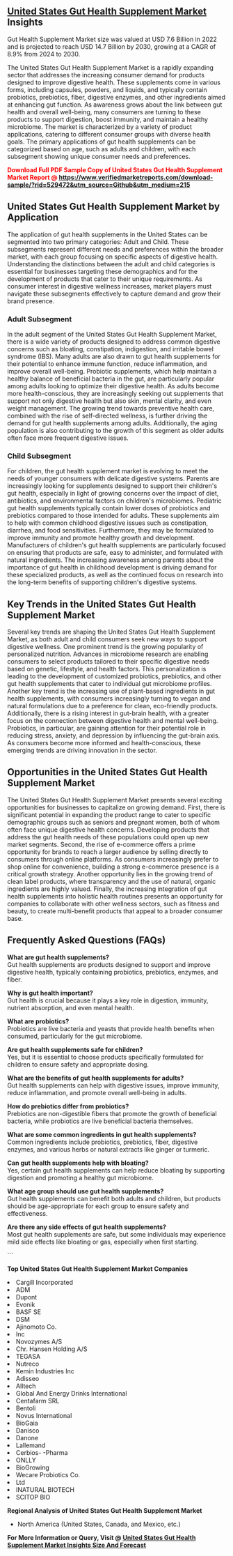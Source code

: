 <h2><a href="https://www.verifiedmarketreports.com/download-sample/?rid=529472&amp;utm_source=Github&amp;utm_medium=215" target="_blank">United States Gut Health Supplement Market</a> Insights</h2><p>Gut Health Supplement Market size was valued at USD 7.6 Billion in 2022 and is projected to reach USD 14.7 Billion by 2030, growing at a CAGR of 8.9% from 2024 to 2030.</p><p><p>The United States Gut Health Supplement Market is a rapidly expanding sector that addresses the increasing consumer demand for products designed to improve digestive health. These supplements come in various forms, including capsules, powders, and liquids, and typically contain probiotics, prebiotics, fiber, digestive enzymes, and other ingredients aimed at enhancing gut function. As awareness grows about the link between gut health and overall well-being, many consumers are turning to these products to support digestion, boost immunity, and maintain a healthy microbiome. The market is characterized by a variety of product applications, catering to different consumer groups with diverse health goals. The primary applications of gut health supplements can be categorized based on age, such as adults and children, with each subsegment showing unique consumer needs and preferences. <br> <strong><p><span class=""><span style="color: #ff0000;"><strong>Download Full PDF Sample Copy of United States Gut Health Supplement Market Report</strong> @ </span><a href="https://www.verifiedmarketreports.com/download-sample/?rid=529472&amp;utm_source=Github&amp;utm_medium=215" target="_blank">https://www.verifiedmarketreports.com/download-sample/?rid=529472&amp;utm_source=Github&amp;utm_medium=215</a></span></p></strong></p><h2>United States Gut Health Supplement Market by Application</h2><p>The application of gut health supplements in the United States can be segmented into two primary categories: Adult and Child. These subsegments represent different needs and preferences within the broader market, with each group focusing on specific aspects of digestive health. Understanding the distinctions between the adult and child categories is essential for businesses targeting these demographics and for the development of products that cater to their unique requirements. As consumer interest in digestive wellness increases, market players must navigate these subsegments effectively to capture demand and grow their brand presence.</p><h3>Adult Subsegment</h3><p>In the adult segment of the United States Gut Health Supplement Market, there is a wide variety of products designed to address common digestive concerns such as bloating, constipation, indigestion, and irritable bowel syndrome (IBS). Many adults are also drawn to gut health supplements for their potential to enhance immune function, reduce inflammation, and improve overall well-being. Probiotic supplements, which help maintain a healthy balance of beneficial bacteria in the gut, are particularly popular among adults looking to optimize their digestive health. As adults become more health-conscious, they are increasingly seeking out supplements that support not only digestive health but also skin, mental clarity, and even weight management. The growing trend towards preventive health care, combined with the rise of self-directed wellness, is further driving the demand for gut health supplements among adults. Additionally, the aging population is also contributing to the growth of this segment as older adults often face more frequent digestive issues.</p><h3>Child Subsegment</h3><p>For children, the gut health supplement market is evolving to meet the needs of younger consumers with delicate digestive systems. Parents are increasingly looking for supplements designed to support their children's gut health, especially in light of growing concerns over the impact of diet, antibiotics, and environmental factors on children's microbiomes. Pediatric gut health supplements typically contain lower doses of probiotics and prebiotics compared to those intended for adults. These supplements aim to help with common childhood digestive issues such as constipation, diarrhea, and food sensitivities. Furthermore, they may be formulated to improve immunity and promote healthy growth and development. Manufacturers of children's gut health supplements are particularly focused on ensuring that products are safe, easy to administer, and formulated with natural ingredients. The increasing awareness among parents about the importance of gut health in childhood development is driving demand for these specialized products, as well as the continued focus on research into the long-term benefits of supporting children's digestive systems.</p><h2>Key Trends in the United States Gut Health Supplement Market</h2><p>Several key trends are shaping the United States Gut Health Supplement Market, as both adult and child consumers seek new ways to support digestive wellness. One prominent trend is the growing popularity of personalized nutrition. Advances in microbiome research are enabling consumers to select products tailored to their specific digestive needs based on genetic, lifestyle, and health factors. This personalization is leading to the development of customized probiotics, prebiotics, and other gut health supplements that cater to individual gut microbiome profiles. Another key trend is the increasing use of plant-based ingredients in gut health supplements, with consumers increasingly turning to vegan and natural formulations due to a preference for clean, eco-friendly products. Additionally, there is a rising interest in gut-brain health, with a greater focus on the connection between digestive health and mental well-being. Probiotics, in particular, are gaining attention for their potential role in reducing stress, anxiety, and depression by influencing the gut-brain axis. As consumers become more informed and health-conscious, these emerging trends are driving innovation in the sector.</p><h2>Opportunities in the United States Gut Health Supplement Market</h2><p>The United States Gut Health Supplement Market presents several exciting opportunities for businesses to capitalize on growing demand. First, there is significant potential in expanding the product range to cater to specific demographic groups such as seniors and pregnant women, both of whom often face unique digestive health concerns. Developing products that address the gut health needs of these populations could open up new market segments. Second, the rise of e-commerce offers a prime opportunity for brands to reach a larger audience by selling directly to consumers through online platforms. As consumers increasingly prefer to shop online for convenience, building a strong e-commerce presence is a critical growth strategy. Another opportunity lies in the growing trend of clean label products, where transparency and the use of natural, organic ingredients are highly valued. Finally, the increasing integration of gut health supplements into holistic health routines presents an opportunity for companies to collaborate with other wellness sectors, such as fitness and beauty, to create multi-benefit products that appeal to a broader consumer base.</p><h2>Frequently Asked Questions (FAQs)</h2><p><strong>What are gut health supplements?</strong><br> Gut health supplements are products designed to support and improve digestive health, typically containing probiotics, prebiotics, enzymes, and fiber.</p><p><strong>Why is gut health important?</strong><br> Gut health is crucial because it plays a key role in digestion, immunity, nutrient absorption, and even mental health.</p><p><strong>What are probiotics?</strong><br> Probiotics are live bacteria and yeasts that provide health benefits when consumed, particularly for the gut microbiome.</p><p><strong>Are gut health supplements safe for children?</strong><br> Yes, but it is essential to choose products specifically formulated for children to ensure safety and appropriate dosing.</p><p><strong>What are the benefits of gut health supplements for adults?</strong><br> Gut health supplements can help with digestive issues, improve immunity, reduce inflammation, and promote overall well-being in adults.</p><p><strong>How do prebiotics differ from probiotics?</strong><br> Prebiotics are non-digestible fibers that promote the growth of beneficial bacteria, while probiotics are live beneficial bacteria themselves.</p><p><strong>What are some common ingredients in gut health supplements?</strong><br> Common ingredients include probiotics, prebiotics, fiber, digestive enzymes, and various herbs or natural extracts like ginger or turmeric.</p><p><strong>Can gut health supplements help with bloating?</strong><br> Yes, certain gut health supplements can help reduce bloating by supporting digestion and promoting a healthy gut microbiome.</p><p><strong>What age group should use gut health supplements?</strong><br> Gut health supplements can benefit both adults and children, but products should be age-appropriate for each group to ensure safety and effectiveness.</p><p><strong>Are there any side effects of gut health supplements?</strong><br> Most gut health supplements are safe, but some individuals may experience mild side effects like bloating or gas, especially when first starting.</p>```</p><p><strong>Top United States Gut Health Supplement Market Companies</strong></p><div data-test-id=""><p><li>Cargill Incorporated</li><li> ADM</li><li> Dupont</li><li> Evonik</li><li> BASF SE</li><li> DSM</li><li> Ajinomoto Co.</li><li> Inc</li><li> Novozymes A/S</li><li> Chr. Hansen Holding A/S</li><li> TEGASA</li><li> Nutreco</li><li> Kemin Industries Inc</li><li> Adisseo</li><li> Alltech</li><li> Global And Energy Drinks International</li><li> Centafarm SRL</li><li> Bentoli</li><li> Novus International</li><li> BioGaia</li><li> Danisco</li><li> Danone</li><li> Lallemand</li><li> Cerbios- -Pharma</li><li> ONLLY</li><li> BioGrowing</li><li> Wecare Probiotics Co.</li><li> Ltd</li><li> INATURAL BIOTECH</li><li> SCITOP BIO</li></p><div><strong>Regional Analysis of&nbsp;United States Gut Health Supplement Market</strong></div><ul><li dir="ltr"><p dir="ltr">North America&nbsp;(United States, Canada, and Mexico, etc.)</p></li></ul><p><strong>For More Information or Query, Visit @&nbsp;</strong><strong><a href="https://www.verifiedmarketreports.com/product/gut-health-supplement-market/?utm_source=Github&amp;utm_medium=215" target="_blank">United States Gut Health Supplement Market Insights Size And Forecast</a></strong></p></div>

